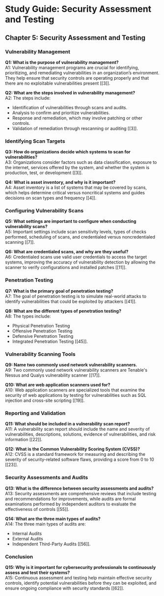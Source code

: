 # Study Guide: Security Assessment and Testing

## Chapter 5: Security Assessment and Testing

### Vulnerability Management

**Q1: What is the purpose of vulnerability management?**  
A1: Vulnerability management programs are crucial for identifying, prioritizing, and remediating vulnerabilities in an organization’s environment. They help ensure that security controls are operating properly and that there are no exploitable vulnerabilities present [[3]].

**Q2: What are the steps involved in vulnerability management?**  
A2: The steps include:
- Identification of vulnerabilities through scans and audits.
- Analysis to confirm and prioritize vulnerabilities.
- Response and remediation, which may involve patching or other controls.
- Validation of remediation through rescanning or auditing [[3]].

### Identifying Scan Targets

**Q3: How do organizations decide which systems to scan for vulnerabilities?**  
A3: Organizations consider factors such as data classification, exposure to the internet, services offered by the system, and whether the system is production, test, or development [[3]].

**Q4: What is asset inventory, and why is it important?**  
A4: Asset inventory is a list of systems that may be covered by scans, which helps determine critical versus noncritical systems and guides decisions on scan types and frequency [[4]].

### Configuring Vulnerability Scans

**Q5: What settings are important to configure when conducting vulnerability scans?**  
A5: Important settings include scan sensitivity levels, types of checks performed, scheduling of scans, and credentialed versus noncredentialed scanning [[7]].

**Q6: What are credentialed scans, and why are they useful?**  
A6: Credentialed scans use valid user credentials to access the target systems, improving the accuracy of vulnerability detection by allowing the scanner to verify configurations and installed patches [[11]].

### Penetration Testing

**Q7: What is the primary goal of penetration testing?**  
A7: The goal of penetration testing is to simulate real-world attacks to identify vulnerabilities that could be exploited by attackers [[41]].

**Q8: What are the different types of penetration testing?**  
A8: The types include:
- Physical Penetration Testing
- Offensive Penetration Testing
- Defensive Penetration Testing
- Integrated Penetration Testing [[45]].

### Vulnerability Scanning Tools

**Q9: Name two commonly used network vulnerability scanners.**  
A9: Two commonly used network vulnerability scanners are Tenable's Nessus and Qualys vulnerability scanner [[17]].

**Q10: What are web application scanners used for?**  
A10: Web application scanners are specialized tools that examine the security of web applications by testing for vulnerabilities such as SQL injection and cross-site scripting [[19]].

### Reporting and Validation

**Q11: What should be included in a vulnerability scan report?**  
A11: A vulnerability scan report should include the name and severity of vulnerabilities, descriptions, solutions, evidence of vulnerabilities, and risk information [[22]].

**Q12: What is the Common Vulnerability Scoring System (CVSS)?**  
A12: CVSS is a standard framework for measuring and describing the severity of security-related software flaws, providing a score from 0 to 10 [[23]].

### Security Assessments and Audits

**Q13: What is the difference between security assessments and audits?**  
A13: Security assessments are comprehensive reviews that include testing and recommendations for improvements, while audits are formal examinations performed by independent auditors to evaluate the effectiveness of controls [[55]].

**Q14: What are the three main types of audits?**  
A14: The three main types of audits are:
- Internal Audits
- External Audits
- Independent Third-Party Audits [[56]].

### Conclusion

**Q15: Why is it important for cybersecurity professionals to continuously assess and test their systems?**  
A15: Continuous assessment and testing help maintain effective security controls, identify potential vulnerabilities before they can be exploited, and ensure ongoing compliance with security standards [[62]]. 

